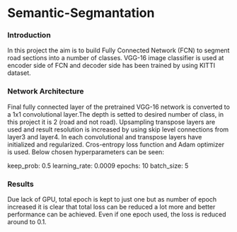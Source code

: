 # Semantic-Segmantation

### Introduction
In this project the aim is to build Fully Connected Network (FCN) to segment road sections into a number of classes. VGG-16 image classifier is used at encoder side of FCN and decoder side has been trained by using KITTI dataset.

### Network Architecture

Final fully connected layer of the pretrained VGG-16 network is converted to a 1x1 convolutional layer.The depth is setted to desired number of class, in this project it is 2 (road and not road). Upsampling transpose layers are used and result resolution is increased by using skip level connections from layer3 and layer4. In each convolutional and transpose layers have initialized and regularized. Cros-entropy loss function and Adam optimizer is used. Below chosen hyperparameters can be seen:

keep_prob: 0.5
learning_rate: 0.0009
epochs: 10
batch_size: 5

### Results

Due lack of GPU, total epoch is kept to just one but as number of epoch increased it is clear that total loss can be reduced a lot more and better performance can be achieved. Even if one epoch used, the loss is reduced around to 0.1.
